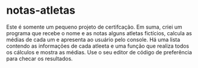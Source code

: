 # notas-atletas
Este é somente um pequeno projeto de certifcação. Em suma, criei um programa que recebe o nome e as notas alguns atletas fictícios, calcula as médias de cada um e apresenta ao usuário pelo console. Há uma lista contendo as informações de cada atleeta e uma função que realiza todos os cálculos e mostra as médias. Use o seu editor de código de preferência para checar os resultados.
